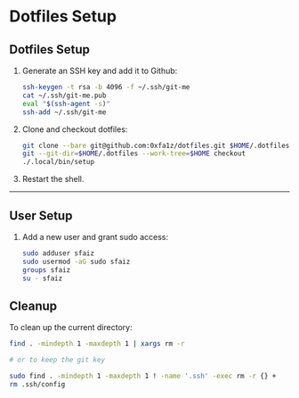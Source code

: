 # Dotfiles Setup

## Dotfiles Setup

1. Generate an SSH key and add it to Github:
    ```sh
    ssh-keygen -t rsa -b 4096 -f ~/.ssh/git-me
    cat ~/.ssh/git-me.pub
    eval "$(ssh-agent -s)"
    ssh-add ~/.ssh/git-me
    ```

2. Clone and checkout dotfiles:
    ```sh
    git clone --bare git@github.com:0xfa1z/dotfiles.git $HOME/.dotfiles
    git --git-dir=$HOME/.dotfiles --work-tree=$HOME checkout
    ./.local/bin/setup
    ```

3. Restart the shell.

---

## User Setup

1. Add a new user and grant sudo access:
    ```sh
    sudo adduser sfaiz
    sudo usermod -aG sudo sfaiz
    groups sfaiz
    su - sfaiz
    ```

## Cleanup

To clean up the current directory:
```sh
find . -mindepth 1 -maxdepth 1 | xargs rm -r

# or to keep the git key

sudo find . -mindepth 1 -maxdepth 1 ! -name '.ssh' -exec rm -r {} +
rm .ssh/config
```
